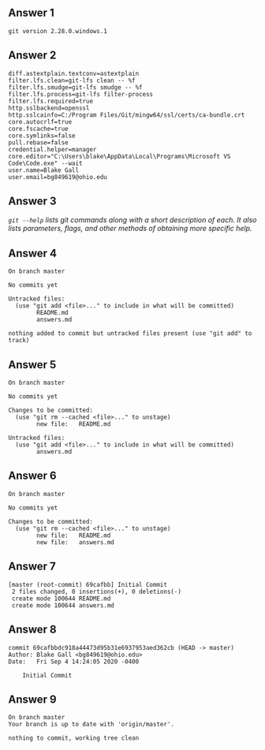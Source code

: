 ## Answer 1
```
git version 2.28.0.windows.1
```
## Answer 2
```
diff.astextplain.textconv=astextplain    
filter.lfs.clean=git-lfs clean -- %f     
filter.lfs.smudge=git-lfs smudge -- %f   
filter.lfs.process=git-lfs filter-process
filter.lfs.required=true
http.sslbackend=openssl
http.sslcainfo=C:/Program Files/Git/mingw64/ssl/certs/ca-bundle.crt
core.autocrlf=true
core.fscache=true
core.symlinks=false
pull.rebase=false
credential.helper=manager
core.editor="C:\Users\blake\AppData\Local\Programs\Microsoft VS Code\Code.exe" --wait
user.name=Blake Gall
user.email=bg849619@ohio.edu
```
## Answer 3
*`git --help` lists git commands along with a short description of each. It also lists parameters, flags, and other methods of obtaining more specific help.*
## Answer 4
```
On branch master

No commits yet

Untracked files:
  (use "git add <file>..." to include in what will be committed)
        README.md
        answers.md

nothing added to commit but untracked files present (use "git add" to track)
```
## Answer 5
```
On branch master

No commits yet

Changes to be committed:
  (use "git rm --cached <file>..." to unstage)
        new file:   README.md

Untracked files:
  (use "git add <file>..." to include in what will be committed)
        answers.md
```
## Answer 6
```
On branch master

No commits yet

Changes to be committed:
  (use "git rm --cached <file>..." to unstage)
        new file:   README.md
        new file:   answers.md
```
## Answer 7
```
[master (root-commit) 69cafbb] Initial Commit
 2 files changed, 0 insertions(+), 0 deletions(-)
 create mode 100644 README.md
 create mode 100644 answers.md
```
## Answer 8
```
commit 69cafbbdc918a44473d95b31e6937953aed362cb (HEAD -> master)
Author: Blake Gall <bg849619@ohio.edu>
Date:   Fri Sep 4 14:24:05 2020 -0400

    Initial Commit
```
## Answer 9
```
On branch master
Your branch is up to date with 'origin/master'.

nothing to commit, working tree clean
```
